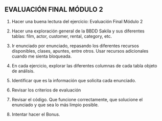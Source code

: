 ## EVALUACIÓN FINAL MÓDULO 2 

1. Hacer una buena lectura del ejercicio: Evaluación Final Módulo 2

2. Hacer una exploración general de la BBDD Sakila y sus diferentes tablas: film, actor, customer, rental, category, etc. 

3. Ir enunciado por enunciado, repasando los diferentes recursos disponibles, clases, apuntes, entre otros. Usar recursos adicionales cuando me sienta bloqueada.

4. En cada ejercicio, explorar las diferentes columnas de cada tabla objeto de análisis. 

5. Identificar que es la información que solicita cada enunciado. 

6. Revisar los criterios de evaluación 

7. Revisar el código. Que funcione correctamente, que solucione el enunciado y que sea lo más limpio posible. 

8. Intentar hacer el Bonus. 


